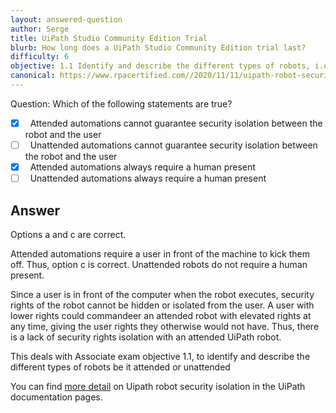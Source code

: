 ```yaml
---
layout: answered-question
author: Serge
title: UiPath Studio Community Edition Trial
blurb: How long does a UiPath Studio Community Edition trial last?
difficulty: 6
objective: 1.1 Identify and describe the different types of robots, i.e., attended versus unattended robots
canonical: https://www.rpacertified.com//2020/11/11/uipath-robot-security-isoloation.html
---
```


Question: Which of the following statements are true?

- [x] &nbsp;  Attended automations cannot guarantee security isolation between the robot and the user
- [ ] &nbsp;  Unattended automations cannot guarantee security isolation between the robot and the user
- [x] &nbsp;  Attended automations always require a human present
- [ ] &nbsp;  Unattended automations always require a human present

## Answer

Options a and c are correct.

Attended automations require a user in front of the machine to kick them off. Thus, option c is correct. Unattended robots do not require a human present.

Since a user is in front of the computer when the robot executes, security rights of the robot cannot be hidden or isolated from the user. A user with lower rights could commandeer an attended robot with elevated rights at any time, giving the user rights they otherwise would not have. Thus, there is a lack of security rights isolation with an attended UiPath robot.

This deals with Associate exam objective 1.1,  to identify and describe the different types of robots be it attended or unattended

You can find [more detail](https://docs.uipath.com/orchestrator/docs/attended-vs-unattended-automation) on Uipath robot security isolation in the UiPath documentation pages.
